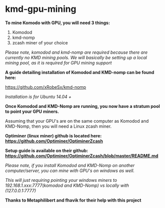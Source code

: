 # kmd-gpu-mining

**To mine Komodo with GPU, you will need 3 things:**

1. Komodod  
2. kmd-nomp   
3. zcash miner of your choice 

*Please note, komodod and kmd-nomp are required because there are currently no KMD mining pools.* 
*We will basically be setting up a local mining pool, as it is required for GPU mining support*



**A guide detailing installation of Komodod and KMD-nomp can be found here:**

https://github.com/xRobeSx/kmd-nomp

*Installation is for Ubuntu 14.04 +*



**Once Komodod and KMD-Nomp are running, you now have a stratum pool to point your GPU miners.**

Assuming that your GPU's are on the same computer as Komodod and KMD-Nomp, then you will need a Linux zcash miner.



**Optiminer (linux miner) github is located here: https://github.com/Optiminer/OptiminerZcash**

**Setup guide is available on their github: https://github.com/Optiminer/OptiminerZcash/blob/master/README.md** 




*Please note, if you install Komodod and KMD-Nomp on another computer/server, you can mine with GPU's on windows as well.*

*This will just requiring pointing your windows miners to 192.168.1.xxx:7777(komodod and KMD-Nomp) vs locally with (127.0.0.1:7777)*



**Thanks to Metaphilibert and fhavik for their help with this project**

